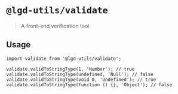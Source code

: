 <!--
 * @Author: shiconghua
 * @Alias: LGD.HuaFEEng
 * @Date: 2021-09-01 17:04:33
 * @LastEditTime: 2021-09-09 23:27:17
 * @LastEditors: shiconghua
 * @Description: file content
 * @FilePath: \lgd-utils\packages\validate\README.md
-->
# `@lgd-utils/validate`

> A front-end verification tool

## Usage

```
import validate from '@lgd-utils/validate';

validate.validToStringType(1, 'Number'); // true
validate.validToStringType(undefined, 'Null'); // false
validate.validToStringType(void 0, 'Undefined'); // true
validate.validToStringType(function () {}, 'Object'); // false
```
